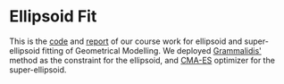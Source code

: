 # Ellipsoid Fit

This is the [code](./ellipsoid_fit.py) and [report](ellipsoid-fitting.pdf) of our course work for ellipsoid and super-ellipsoid fitting of Geometrical Modelling. We deployed [Grammalidis'](https://ieeexplore.ieee.org/document/852337) method as the constraint for the ellipsoid, and [CMA-ES](https://en.wikipedia.org/wiki/CMA-ES) optimizer for the super-ellipsoid.